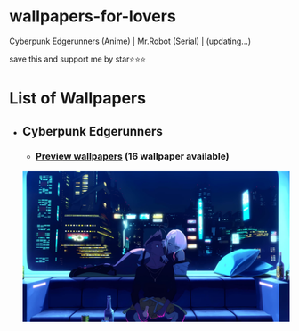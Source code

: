 # wallpapers-for-lovers
Cyberpunk Edgerunners (Anime) | Mr.Robot (Serial) | (updating...)

save this and support me by star⭐⭐⭐
# List of Wallpapers
  - ## Cyberpunk Edgerunners
    - ### [Preview wallpapers](Cyberpunk%20Edgerunners/Preview/readme.md) (16 wallpaper available)
    ![cyberpunk](Cyberpunk%20Edgerunners/Preview/cyberpunk-1920x1080-4.jpg)
